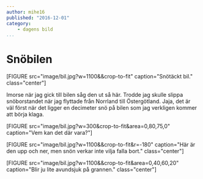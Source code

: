 ```yaml
---
author: mihe16
published: "2016-12-01"
category:
    - dagens bild
...
```

Snöbilen
==================================

[FIGURE src="image/bil.jpg?w=1100&&crop-to-fit" caption="Snötäckt bil." class="center"]

Imorse när jag gick till bilen såg den ut så här. Trodde jag skulle slippa snöborstandet när jag flyttade från Norrland till Östergötland.
Jaja, det är väl först när det ligger en decimeter snö på bilen som jag verkligen kommer att börja klaga.

<!--more-->

[FIGURE src="image/bil.jpg?w=300&crop-to-fit&area=0,80,75,0" caption="Vem kan det där vara?"]

[FIGURE src="image/bil.jpg?w=1100&&crop-to-fit&r=-180" caption="Här är den upp och ner, men snön verkar inte vilja falla bort." class="center"]

[FIGURE src="image/bil.jpg?w=1100&&crop-to-fit&area=0,40,60,20" caption="Blir ju lite avundsjuk på grannen." class="center"]
